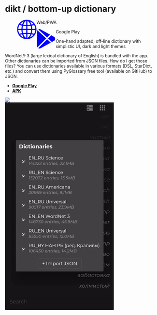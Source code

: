 # dikt / bottom-up dictionary
<div>
  <figure class="image">
   <img align="left" src="https://raw.githubusercontent.com/maxim-saplin/dikt/master/_misc/web.svg" width="64"/>
  <figcaption>Web/PWA</figcaption>
</figure>
 <figure class="image">
   <img align="left" src="https://raw.githubusercontent.com/maxim-saplin/dikt/master/_misc/google-play.svg" width="64"/>
  <figcaption>Google Play</figcaption>
</figure>
</div>

One-hand adapted, off-line dictionary with simplistic UI, dark and light themes

WordNet® 3 (large lexical dictionary of English) is bundled with the app. Other dictionaries can be imported from JSON files. How do I get those files? You can use dictionaries available in various formats (DSL, StarDict, etc.) and convert them using PyGlossary free tool (available on GitHub) to JSON.

- **[Google Play](https://play.google.com/store/apps/details?id=com.saplin.dikt)**
- **[APK](https://github.com/maxim-saplin/dikt/releases/download/1.0.1/dikt.apk)**
 


<img align="left" src="https://raw.githubusercontent.com/maxim-saplin/dikt/master/_misc/1.gif" width="360"/>
<img align="left" src="https://raw.githubusercontent.com/maxim-saplin/dikt/master/_misc/2.gif" width="360"/>
